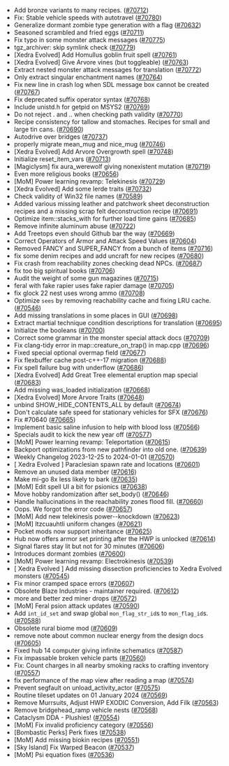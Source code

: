 * Add bronze variants to many recipes.  ([#70712](https://github.com/CleverRaven/Cataclysm-DDA/pull/70712))
* Fix: Stable vehicle speeds with autotravel ([#70780](https://github.com/CleverRaven/Cataclysm-DDA/pull/70780))
* Generalize dormant zombie type generation with a flag ([#70632](https://github.com/CleverRaven/Cataclysm-DDA/pull/70632))
* Seasoned scrambled and fried eggs ([#70711](https://github.com/CleverRaven/Cataclysm-DDA/pull/70711))
* Fix typo in some monster attack messages ([#70775](https://github.com/CleverRaven/Cataclysm-DDA/pull/70775))
* tgz_archiver: skip symlink check ([#70779](https://github.com/CleverRaven/Cataclysm-DDA/pull/70779))
* [Xedra Evolved] Add Homullus goblin fruit spell ([#70761](https://github.com/CleverRaven/Cataclysm-DDA/pull/70761))
* [Xedra Evolved] Give Arvore vines (but toggleable) ([#70763](https://github.com/CleverRaven/Cataclysm-DDA/pull/70763))
* Extract nested monster attack messages for translation ([#70772](https://github.com/CleverRaven/Cataclysm-DDA/pull/70772))
* Only extract singular enchantment names ([#70764](https://github.com/CleverRaven/Cataclysm-DDA/pull/70764))
* Fix new line in crash log when SDL message box cannot be created ([#70767](https://github.com/CleverRaven/Cataclysm-DDA/pull/70767))
* Fix deprecated suffix operator syntax ([#70768](https://github.com/CleverRaven/Cataclysm-DDA/pull/70768))
* Include unistd.h for getpid on MSYS2 ([#70769](https://github.com/CleverRaven/Cataclysm-DDA/pull/70769))
* Do not reject . and .. when checking path validity ([#70770](https://github.com/CleverRaven/Cataclysm-DDA/pull/70770))
* Recipe consistency for tallow and stomaches. Recipes for small and large tin cans. ([#70690](https://github.com/CleverRaven/Cataclysm-DDA/pull/70690))
* Autodrive over bridges ([#70737](https://github.com/CleverRaven/Cataclysm-DDA/pull/70737))
* properly migrate mean_mug and nice_mug ([#70746](https://github.com/CleverRaven/Cataclysm-DDA/pull/70746))
* [Xedra Evolved] Add Arvore Overgrowth spell ([#70748](https://github.com/CleverRaven/Cataclysm-DDA/pull/70748))
* Initialize reset_item_vars ([#70713](https://github.com/CleverRaven/Cataclysm-DDA/pull/70713))
* [Magiclysm] fix aura_werewolf giving nonexistent mutation ([#70719](https://github.com/CleverRaven/Cataclysm-DDA/pull/70719))
* Even more religious books ([#70656](https://github.com/CleverRaven/Cataclysm-DDA/pull/70656))
* [MoM] Power learning revamp: Telekinesis ([#70729](https://github.com/CleverRaven/Cataclysm-DDA/pull/70729))
* [Xedra Evolved] Add some Ierde traits ([#70732](https://github.com/CleverRaven/Cataclysm-DDA/pull/70732))
* Check validity of Win32 file names ([#70589](https://github.com/CleverRaven/Cataclysm-DDA/pull/70589))
* Added various missing leather and patchwork sheet deconstruction recipes and a missing scrap felt deconstruction recipe ([#70691](https://github.com/CleverRaven/Cataclysm-DDA/pull/70691))
* Optimize item::stacks_with for further load time gains ([#70685](https://github.com/CleverRaven/Cataclysm-DDA/pull/70685))
* Remove infinite aluminum abuse ([#70722](https://github.com/CleverRaven/Cataclysm-DDA/pull/70722))
* Add Treetops even should Github bar the way ([#70669](https://github.com/CleverRaven/Cataclysm-DDA/pull/70669))
* Correct Operators of Armor and Attack Speed Values ([#70604](https://github.com/CleverRaven/Cataclysm-DDA/pull/70604))
* Removed FANCY and SUPER_FANCY from a bunch of items ([#70716](https://github.com/CleverRaven/Cataclysm-DDA/pull/70716))
* fix some denim recipes and add uncraft for new recipes ([#70680](https://github.com/CleverRaven/Cataclysm-DDA/pull/70680))
* Fix crash from reachability zones checking dead NPCs. ([#70687](https://github.com/CleverRaven/Cataclysm-DDA/pull/70687))
* fix too big spiritual books ([#70706](https://github.com/CleverRaven/Cataclysm-DDA/pull/70706))
* Audit the weight of some gun magazines ([#70715](https://github.com/CleverRaven/Cataclysm-DDA/pull/70715))
* feral with fake rapier uses fake rapier damage ([#70705](https://github.com/CleverRaven/Cataclysm-DDA/pull/70705))
* fix glock 22 nest uses wrong ammo ([#70708](https://github.com/CleverRaven/Cataclysm-DDA/pull/70708))
* Optimize `sees` by removing reachability cache and fixing LRU cache. ([#70546](https://github.com/CleverRaven/Cataclysm-DDA/pull/70546))
* Add missing translations in some places in GUI ([#70698](https://github.com/CleverRaven/Cataclysm-DDA/pull/70698))
* Extract martial technique condition descriptions for translation ([#70695](https://github.com/CleverRaven/Cataclysm-DDA/pull/70695))
* Initialize the booleans ([#70700](https://github.com/CleverRaven/Cataclysm-DDA/pull/70700))
* Correct some grammar in the monster special attack docs ([#70709](https://github.com/CleverRaven/Cataclysm-DDA/pull/70709))
* Fix clang-tidy error in map::creature_on_trap() in map.cpp ([#70696](https://github.com/CleverRaven/Cataclysm-DDA/pull/70696))
* Fixed special optional overmap field ([#70677](https://github.com/CleverRaven/Cataclysm-DDA/pull/70677))
* Fix flexbuffer cache post-c++-17 migration ([#70688](https://github.com/CleverRaven/Cataclysm-DDA/pull/70688))
* Fix spell failure bug with underflow ([#70686](https://github.com/CleverRaven/Cataclysm-DDA/pull/70686))
* [Xedra Evolved] Add Great Tree elemental eruption map special ([#70683](https://github.com/CleverRaven/Cataclysm-DDA/pull/70683))
* Add missing was_loaded initialization ([#70668](https://github.com/CleverRaven/Cataclysm-DDA/pull/70668))
* [Xedra Evolved] More Arvore Traits ([#70648](https://github.com/CleverRaven/Cataclysm-DDA/pull/70648))
* unbind SHOW_HIDE_CONTENTS_ALL by default ([#70674](https://github.com/CleverRaven/Cataclysm-DDA/pull/70674))
* Don't calculate safe speed for stationary vehicles for SFX ([#70676](https://github.com/CleverRaven/Cataclysm-DDA/pull/70676))
* Fix #70640 ([#70665](https://github.com/CleverRaven/Cataclysm-DDA/pull/70665))
* Implement basic saline infusion to help with blood loss ([#70566](https://github.com/CleverRaven/Cataclysm-DDA/pull/70566))
* Specials audit to kick the new year off ([#70577](https://github.com/CleverRaven/Cataclysm-DDA/pull/70577))
* [MoM] Power learning revamp: Teleportation ([#70615](https://github.com/CleverRaven/Cataclysm-DDA/pull/70615))
* Backport optimizations from new pathfinder into old one.  ([#70639](https://github.com/CleverRaven/Cataclysm-DDA/pull/70639))
* Weekly Changelog 2023-12-25 to 2024-01-01 ([#70570](https://github.com/CleverRaven/Cataclysm-DDA/pull/70570))
* [ Xedra Evolved ] Paraclesian spawn rate and locations ([#70601](https://github.com/CleverRaven/Cataclysm-DDA/pull/70601))
* Remove an unused data member ([#70616](https://github.com/CleverRaven/Cataclysm-DDA/pull/70616))
* Make mi-go 8x less likely to bark ([#70635](https://github.com/CleverRaven/Cataclysm-DDA/pull/70635))
* [MoM] Edit spell UI a bit for psionics ([#70638](https://github.com/CleverRaven/Cataclysm-DDA/pull/70638))
* Move hobby randomization after set_body() ([#70646](https://github.com/CleverRaven/Cataclysm-DDA/pull/70646))
* Handle hallucinations in the reachability zones flood fill. ([#70660](https://github.com/CleverRaven/Cataclysm-DDA/pull/70660))
* Oops. We forgot the error code ([#70657](https://github.com/CleverRaven/Cataclysm-DDA/pull/70657))
* [MoM] Add new telekinesis power--knockdown ([#70623](https://github.com/CleverRaven/Cataclysm-DDA/pull/70623))
* [MoM] Itzcuauhtli uniform changes ([#70621](https://github.com/CleverRaven/Cataclysm-DDA/pull/70621))
* Pocket mods now support inheritance ([#70625](https://github.com/CleverRaven/Cataclysm-DDA/pull/70625))
* Hub now offers armor set printing after the HWP is unlocked ([#70614](https://github.com/CleverRaven/Cataclysm-DDA/pull/70614))
* Signal flares stay lit but not for 30 minutes ([#70606](https://github.com/CleverRaven/Cataclysm-DDA/pull/70606))
* Introduces dormant zombies ([#70600](https://github.com/CleverRaven/Cataclysm-DDA/pull/70600))
* [MoM] Power learning revamp: Electrokinesis ([#70539](https://github.com/CleverRaven/Cataclysm-DDA/pull/70539))
* [ Xedra Evolved ] Add missing dissection proficiencies to Xedra Evolved monsters ([#70545](https://github.com/CleverRaven/Cataclysm-DDA/pull/70545))
* Fix minor cramped space errors ([#70607](https://github.com/CleverRaven/Cataclysm-DDA/pull/70607))
* Obsolete Blaze Industries - maintainer required. ([#70612](https://github.com/CleverRaven/Cataclysm-DDA/pull/70612))
* more and better zed miner drops ([#70572](https://github.com/CleverRaven/Cataclysm-DDA/pull/70572))
* [MoM] Feral psion attack updates ([#70590](https://github.com/CleverRaven/Cataclysm-DDA/pull/70590))
* Add `int_id_set` and swap global `mon_flag_str_id`s to `mon_flag_id`s. ([#70588](https://github.com/CleverRaven/Cataclysm-DDA/pull/70588))
* Obsolete rural biome mod ([#70609](https://github.com/CleverRaven/Cataclysm-DDA/pull/70609))
* remove note about common nuclear energy from the design docs ([#70605](https://github.com/CleverRaven/Cataclysm-DDA/pull/70605))
* Fixed hub 14 computer giving infinite schematics ([#70587](https://github.com/CleverRaven/Cataclysm-DDA/pull/70587))
* Fix impassable broken vehicle parts ([#70560](https://github.com/CleverRaven/Cataclysm-DDA/pull/70560))
* Fix: Count charges in all nearby smoking racks to crafting inventory ([#70557](https://github.com/CleverRaven/Cataclysm-DDA/pull/70557))
* fix performance of the map view after reading a map ([#70574](https://github.com/CleverRaven/Cataclysm-DDA/pull/70574))
* Prevent segfault on unload_activity_actor ([#70575](https://github.com/CleverRaven/Cataclysm-DDA/pull/70575))
* Routine tileset updates on 01 January 2024 ([#70569](https://github.com/CleverRaven/Cataclysm-DDA/pull/70569))
* Remove Murrsuits, Adjust HWP EXODIC Conversion, Add Filk ([#70563](https://github.com/CleverRaven/Cataclysm-DDA/pull/70563))
* Remove bridgehead_ramp vehicle nests ([#70568](https://github.com/CleverRaven/Cataclysm-DDA/pull/70568))
* Cataclysm DDA - Plushies! ([#70554](https://github.com/CleverRaven/Cataclysm-DDA/pull/70554))
* [MoM] Fix invalid proficiency category ([#70556](https://github.com/CleverRaven/Cataclysm-DDA/pull/70556))
* [Bombastic Perks] Perk fixes ([#70538](https://github.com/CleverRaven/Cataclysm-DDA/pull/70538))
* [MoM] Add missing biokin recipes ([#70551](https://github.com/CleverRaven/Cataclysm-DDA/pull/70551))
* [Sky Island] Fix Warped Beacon ([#70537](https://github.com/CleverRaven/Cataclysm-DDA/pull/70537))
* [MoM] Psi equation fixes ([#70536](https://github.com/CleverRaven/Cataclysm-DDA/pull/70536))
